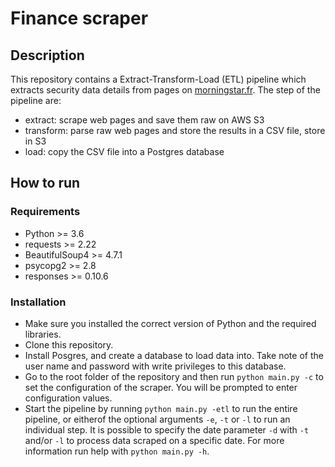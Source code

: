 # Finance scraper

## Description

This repository contains a Extract-Transform-Load (ETL) pipeline which extracts security
data details from pages on [morningstar.fr](http://tools.morningstar.fr/fr/stockreport/default.aspx?Site=fr&id=0P0001A178&LanguageId=fr-FR&SecurityToken=0P0001A178]3]0]E0WWE$$ALL,DREXG$XHEL,DREXG$XLON,DREXG$XNYS). The step of the pipeline are:
* extract: scrape web pages and save them raw on AWS S3
* transform: parse raw web pages and store the results in a CSV file, store in S3
* load: copy the CSV file into a Postgres database

## How to run
### Requirements
* Python >= 3.6
* requests >= 2.22
* BeautifulSoup4 >= 4.7.1
* psycopg2 >= 2.8
* responses >= 0.10.6

### Installation
* Make sure you installed the correct version of Python and the required libraries.
* Clone this repository.
* Install Posgres, and create a database to load data into. Take note of the user name and
password with write privileges to this database.
* Go to the root folder of the repository and then run `python main.py -c` to set the
configuration of the scraper. You will be prompted to enter configuration values.
* Start the pipeline by running `python main.py -etl` to run the entire pipeline, or eitherof the optional arguments `-e`, `-t` or `-l` to run an individual step. It is possible to specify the date parameter `-d` with `-t` and/or `-l` to process data scraped on a specific
date. For more information run help with `python main.py -h`.
